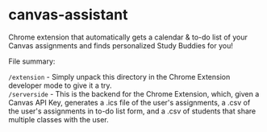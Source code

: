 # canvas-assistant
Chrome extension that automatically gets a calendar &amp; to-do list of your Canvas assignments and finds personalized Study Buddies for you!

File summary:

```/extension``` - Simply unpack this directory in the Chrome Extension developer mode to give it a try. \
```/serverside``` - This is the backend for the Chrome Extension, which, given a Canvas API Key, generates a .ics file of the user's assignments, a .csv of the user's assignments in to-do list form, and a .csv of students that share multiple classes with the user. 
